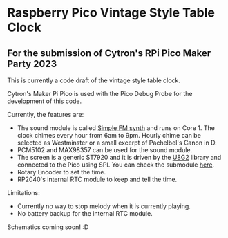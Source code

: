 # Raspberry Pico Vintage Style Table Clock

## For the submission of Cytron's RPi Pico Maker Party 2023

This is currently a code draft of the vintage style table clock.

Cytron's Maker Pi Pico is used with the Pico Debug Probe for the development of this code.

Currently, the features are:
- The sound module is called [Simple FM synth](https://github.com/nyh-workshop/pico-fmSynth) and runs on Core 1. The clock chimes every hour from 6am to 9pm. Hourly chime can be selected as Westminster or a small excerpt of Pachelbel's Canon in D.
- PCM5102 and MAX98357 can be used for the sound module.
- The screen is a generic ST7920 and it is driven by the [U8G2](https://github.com/olikraus/u8g2) library and connected to the Pico using SPI. You can check the submodule [here](https://github.com/nyh-workshop/pico-u8g2-st7920).
- Rotary Encoder to set the time.
- RP2040's internal RTC module to keep and tell the time.

Limitations:
- Currently no way to stop melody when it is currently playing.
- No battery backup for the internal RTC module.

Schematics coming soon! :D